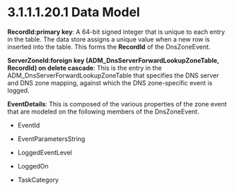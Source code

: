 <html dir="LTR" xmlns:mshelp="http://msdn.microsoft.com/mshelp" xmlns:ddue="http://ddue.schemas.microsoft.com/authoring/2003/5" xmlns:xlink="http://www.w3.org/1999/xlink" xmlns:tool="http://www.microsoft.com/tooltip">
 <body>
 <div id="header">
 <h1 class="heading">3.1.1.1.20.1 Data Model</h1>
 </div>
 <div id="mainSection">
 <div id="mainBody">
 <div id="allHistory" class="saveHistory"></div>
 <div id="sectionSection0" class="section" name="collapseableSection">
 

<p><b>RecordId:primary key</b>: A 64-bit signed integer
that is unique to each entry in the table. The data store assigns a unique
value when a new row is inserted into the table. This forms the <b>RecordId</b>
of the DnsZoneEvent.</p>

<p><b>ServerZoneId:foreign key
(ADM_DnsServerForwardLookupZoneTable, RecordId) on delete cascade</b>: This is
the entry in the ADM_DnsServerForwardLookupZoneTable that specifies the DNS
server and DNS zone mapping, against which the DNS zone-specific event is
logged.</p>

<p><b>EventDetails</b>: This is composed of the various
properties of the zone event that are modeled on the following members of the
DnsZoneEvent.</p>

<ul><li><p><span><span> </span></span>EventId</p>

</li><li><p><span><span> </span></span>EventParametersString</p>

</li><li><p><span><span> </span></span>LoggedEventLevel</p>

</li><li><p><span><span> </span></span>LoggedOn</p>

</li><li><p><span><span> </span></span>TaskCategory</p>

</li></ul>
 </div>
 </div>
 </div>
 </body>
</html>